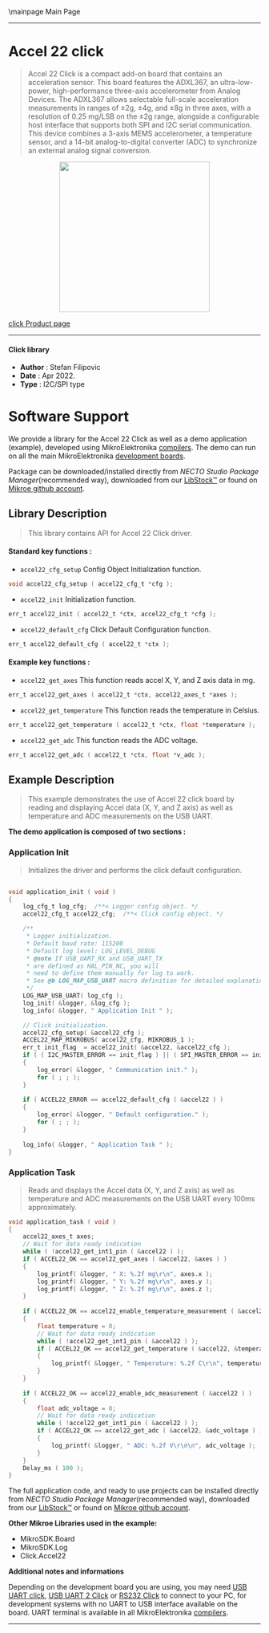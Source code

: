 \mainpage Main Page

---
# Accel 22 click

> Accel 22 Click is a compact add-on board that contains an acceleration sensor. This board features the ADXL367, an ultra-low-power, high-performance three-axis accelerometer from Analog Devices. The ADXL367 allows selectable full-scale acceleration measurements in ranges of ±2g, ±4g, and ±8g in three axes, with a resolution of 0.25 mg/LSB on the ±2g range, alongside a configurable host interface that supports both SPI and I2C serial communication. This device combines a 3-axis MEMS accelerometer, a temperature sensor, and a 14-bit analog-to-digital converter (ADC) to synchronize an external analog signal conversion.

<p align="center">
  <img src="https://download.mikroe.com/images/click_for_ide/accel22_click.png" height=300px>
</p>

[click Product page](https://www.mikroe.com/accel-22-click)

---


#### Click library

- **Author**        : Stefan Filipovic
- **Date**          : Apr 2022.
- **Type**          : I2C/SPI type


# Software Support

We provide a library for the Accel 22 Click
as well as a demo application (example), developed using MikroElektronika
[compilers](https://www.mikroe.com/necto-studio).
The demo can run on all the main MikroElektronika [development boards](https://www.mikroe.com/development-boards).

Package can be downloaded/installed directly from *NECTO Studio Package Manager*(recommended way), downloaded from our [LibStock&trade;](https://libstock.mikroe.com) or found on [Mikroe github account](https://github.com/MikroElektronika/mikrosdk_click_v2/tree/master/clicks).

## Library Description

> This library contains API for Accel 22 Click driver.

#### Standard key functions :

- `accel22_cfg_setup` Config Object Initialization function.
```c
void accel22_cfg_setup ( accel22_cfg_t *cfg );
```

- `accel22_init` Initialization function.
```c
err_t accel22_init ( accel22_t *ctx, accel22_cfg_t *cfg );
```

- `accel22_default_cfg` Click Default Configuration function.
```c
err_t accel22_default_cfg ( accel22_t *ctx );
```

#### Example key functions :

- `accel22_get_axes` This function reads accel X, Y, and Z axis data in mg.
```c
err_t accel22_get_axes ( accel22_t *ctx, accel22_axes_t *axes );
```

- `accel22_get_temperature` This function reads the temperature in Celsius.
```c
err_t accel22_get_temperature ( accel22_t *ctx, float *temperature );
```

- `accel22_get_adc` This function reads the ADC voltage.
```c
err_t accel22_get_adc ( accel22_t *ctx, float *v_adc );
```

## Example Description

> This example demonstrates the use of Accel 22 click board by reading and displaying Accel data (X, Y, and Z axis) as well as temperature and ADC measurements on the USB UART.

**The demo application is composed of two sections :**

### Application Init

> Initializes the driver and performs the click default configuration.

```c

void application_init ( void )
{
    log_cfg_t log_cfg;  /**< Logger config object. */
    accel22_cfg_t accel22_cfg;  /**< Click config object. */

    /** 
     * Logger initialization.
     * Default baud rate: 115200
     * Default log level: LOG_LEVEL_DEBUG
     * @note If USB_UART_RX and USB_UART_TX 
     * are defined as HAL_PIN_NC, you will 
     * need to define them manually for log to work. 
     * See @b LOG_MAP_USB_UART macro definition for detailed explanation.
     */
    LOG_MAP_USB_UART( log_cfg );
    log_init( &logger, &log_cfg );
    log_info( &logger, " Application Init " );

    // Click initialization.
    accel22_cfg_setup( &accel22_cfg );
    ACCEL22_MAP_MIKROBUS( accel22_cfg, MIKROBUS_1 );
    err_t init_flag  = accel22_init( &accel22, &accel22_cfg );
    if ( ( I2C_MASTER_ERROR == init_flag ) || ( SPI_MASTER_ERROR == init_flag ) )
    {
        log_error( &logger, " Communication init." );
        for ( ; ; );
    }
    
    if ( ACCEL22_ERROR == accel22_default_cfg ( &accel22 ) )
    {
        log_error( &logger, " Default configuration." );
        for ( ; ; );
    }
    
    log_info( &logger, " Application Task " );
}

```

### Application Task

> Reads and displays the Accel data (X, Y, and Z axis) as well as temperature and ADC measurements on the USB UART every 100ms approximately.

```c
void application_task ( void )
{
    accel22_axes_t axes;
    // Wait for data ready indication
    while ( !accel22_get_int1_pin ( &accel22 ) );
    if ( ACCEL22_OK == accel22_get_axes ( &accel22, &axes ) )
    {
        log_printf( &logger, " X: %.2f mg\r\n", axes.x );
        log_printf( &logger, " Y: %.2f mg\r\n", axes.y );
        log_printf( &logger, " Z: %.2f mg\r\n", axes.z );
    }
    
    if ( ACCEL22_OK == accel22_enable_temperature_measurement ( &accel22 ) )
    {
        float temperature = 0;
        // Wait for data ready indication
        while ( !accel22_get_int1_pin ( &accel22 ) );
        if ( ACCEL22_OK == accel22_get_temperature ( &accel22, &temperature ) )
        {
            log_printf( &logger, " Temperature: %.2f C\r\n", temperature );
        }
    }
    
    if ( ACCEL22_OK == accel22_enable_adc_measurement ( &accel22 ) )
    {
        float adc_voltage = 0;
        // Wait for data ready indication
        while ( !accel22_get_int1_pin ( &accel22 ) );
        if ( ACCEL22_OK == accel22_get_adc ( &accel22, &adc_voltage ) )
        {
            log_printf( &logger, " ADC: %.2f V\r\n\n", adc_voltage );
        }
    }
    Delay_ms ( 100 );
}
```

The full application code, and ready to use projects can be installed directly from *NECTO Studio Package Manager*(recommended way), downloaded from our [LibStock&trade;](https://libstock.mikroe.com) or found on [Mikroe github account](https://github.com/MikroElektronika/mikrosdk_click_v2/tree/master/clicks).

**Other Mikroe Libraries used in the example:**

- MikroSDK.Board
- MikroSDK.Log
- Click.Accel22

**Additional notes and informations**

Depending on the development board you are using, you may need
[USB UART click](https://www.mikroe.com/usb-uart-click),
[USB UART 2 Click](https://www.mikroe.com/usb-uart-2-click) or
[RS232 Click](https://www.mikroe.com/rs232-click) to connect to your PC, for
development systems with no UART to USB interface available on the board. UART
terminal is available in all MikroElektronika
[compilers](https://shop.mikroe.com/compilers).

---

